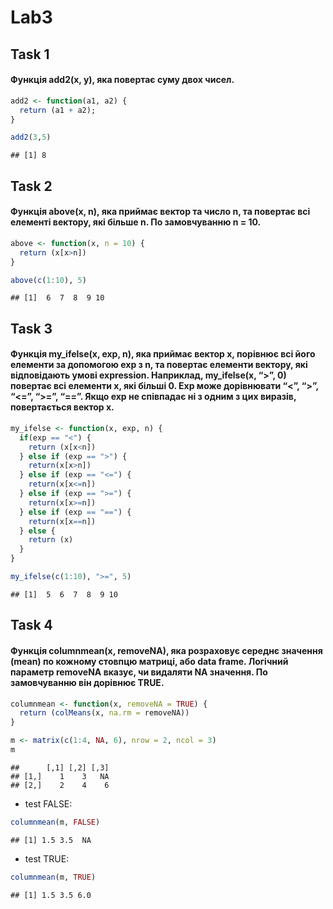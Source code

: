 Lab3
================

Task 1
------

#### Функція add2(x, y), яка повертає суму двох чисел.

``` r
add2 <- function(a1, a2) {
  return (a1 + a2);
}

add2(3,5)
```

    ## [1] 8

Task 2
------

#### Функція above(x, n), яка приймає вектор та число n, та повертає всі елементі вектору, які більше n. По замовчуванню n = 10.

``` r
above <- function(x, n = 10) {
  return (x[x>n])
}

above(c(1:10), 5)
```

    ## [1]  6  7  8  9 10

Task 3
------

#### Функція my\_ifelse(x, exp, n), яка приймає вектор x, порівнює всі його елементи за допомогою exp з n, та повертає елементи вектору, які відповідають умові expression. Наприклад, my\_ifelse(x, “&gt;”, 0) повертає всі елементи x, які більші 0. Exp може дорівнювати “&lt;”, “&gt;”, “&lt;=”, “&gt;=”, “==”. Якщо exp не співпадає ні з одним з цих виразів, повертається вектор x.

``` r
my_ifelse <- function(x, exp, n) {
  if(exp == "<") {
    return (x[x<n])
  } else if (exp == ">") {
    return(x[x>n])
  } else if (exp == "<=") {
    return(x[x<=n])
  } else if (exp == ">=") {
    return(x[x>=n])
  } else if (exp == "==") {
    return(x[x==n])
  } else {
    return (x)
  }
}

my_ifelse(c(1:10), ">=", 5)
```

    ## [1]  5  6  7  8  9 10

Task 4
------

#### Функція columnmean(x, removeNA), яка розраховує середнє значення (mean) по кожному стовпцю матриці, або data frame. Логічний параметр removeNA вказує, чи видаляти NA значення. По замовчуванню він дорівнює TRUE.

``` r
columnmean <- function(x, removeNA = TRUE) {
  return (colMeans(x, na.rm = removeNA))
}

m <- matrix(c(1:4, NA, 6), nrow = 2, ncol = 3)
m
```

    ##      [,1] [,2] [,3]
    ## [1,]    1    3   NA
    ## [2,]    2    4    6

-   test FALSE:

``` r
columnmean(m, FALSE)
```

    ## [1] 1.5 3.5  NA

-   test TRUE:

``` r
columnmean(m, TRUE)
```

    ## [1] 1.5 3.5 6.0
